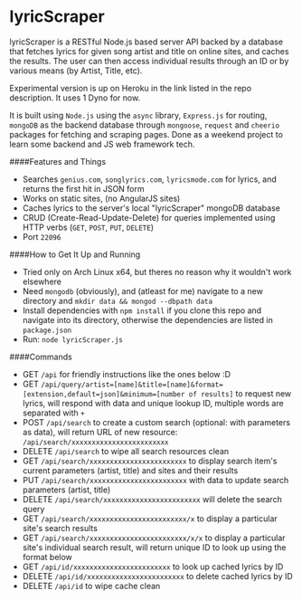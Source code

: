 # lyricScraper

lyricScraper is a RESTful Node.js based server API backed by a database 
that fetches lyrics for given song artist and title on online sites, and caches the results. 
The user can then access individual results through an ID or by various means (by Artist, Title, etc).

Experimental version is up on Heroku in the link listed in the repo description. 
It uses 1 Dyno for now.

It is built using `Node.js` using the `async` library, `Express.js` for routing, 
`mongoDB` as the backend database through `mongoose`, 
`request` and `cheerio` packages for fetching and scraping pages. 
Done as a weekend project to learn some backend and JS web framework tech.

####Features and Things
* Searches `genius.com`, `songlyrics.com`, `lyricsmode.com` for lyrics, and returns the first hit in JSON form
* Works on static sites, (no AngularJS sites)
* Caches lyrics to the server's local "lyricScraper" mongoDB database
* CRUD (Create-Read-Update-Delete) for queries implemented using HTTP verbs (`GET`, `POST`, `PUT`, `DELETE`)
* Port `22096`

####How to Get It Up and Running
* Tried only on Arch Linux x64, but theres no reason why it wouldn't work elsewhere
* Need `mongodb` (obviously), and (atleast for me) navigate to a new directory and `mkdir data && mongod --dbpath data`
* Install dependencies with `npm install` if you clone this repo and navigate into its directory, otherwise the dependencies are listed in `package.json`
* Run: `node lyricScraper.js`

####Commands
* GET `/api` for friendly instructions like the ones below :D
* GET `/api/query/artist=[name]&title=[name]&format=[extension,default=json]&minimum=[number of results]` to request new lyrics, will respond with data and unique lookup ID, multiple words are separated with `+`
* POST `/api/search` to create a custom search (optional: with parameters as data), will return URL of new resource: `/api/search/xxxxxxxxxxxxxxxxxxxxxxxx`
* DELETE `/api/search` to wipe all search resources clean
* GET `/api/search/xxxxxxxxxxxxxxxxxxxxxxxx` to display search item's current parameters (artist, title) and sites and their results
* PUT `/api/search/xxxxxxxxxxxxxxxxxxxxxxxx` with data to update search parameters (artist, title)
* DELETE `/api/search/xxxxxxxxxxxxxxxxxxxxxxxx` will delete the search query
* GET `/api/search/xxxxxxxxxxxxxxxxxxxxxxxx/x` to display a particular site's search results
* GET `/api/search/xxxxxxxxxxxxxxxxxxxxxxxx/x/x` to display a particular site's individual search result, will return unique ID to look up using the format below
* GET `/api/id/xxxxxxxxxxxxxxxxxxxxxxxx` to look up cached lyrics by ID
* DELETE `/api/id/xxxxxxxxxxxxxxxxxxxxxxxx` to delete cached lyrics by ID
* DELETE `/api/id` to wipe cache clean



